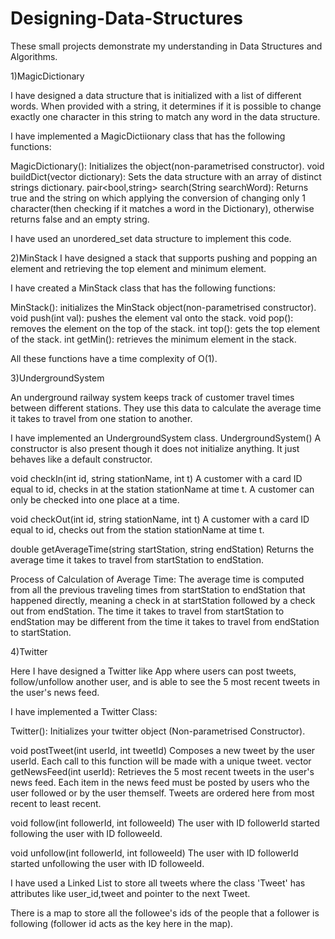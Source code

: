 # Designing-Data-Structures
These small projects demonstrate my understanding in Data Structures and Algorithms.


1)MagicDictionary

I have designed a data structure that is initialized with a list of different words. When provided with a string, it determines if it is possible to change exactly one character in this string to match any word in the data structure.

I have implemented a MagicDictiionary class that has the following functions:

MagicDictionary(): Initializes the object(non-parametrised constructor).
void buildDict(vector<string> dictionary): Sets the data structure with an array of distinct strings dictionary.
pair<bool,string> search(String searchWord): Returns true and the string on which applying the conversion of changing only 1 character(then checking if it matches a word in the Dictionary), otherwise returns false and an empty string.

I have used an unordered_set data structure to implement this code.


2)MinStack
I have designed a stack that supports pushing and popping an element and retrieving the top element and minimum element.

I have created a MinStack class that has the following functions:

MinStack(): initializes the MinStack object(non-parametrised constructor).
void push(int val): pushes the element val onto the stack.
void pop(): removes the element on the top of the stack.
int top(): gets the top element of the stack.
int getMin(): retrieves the minimum element in the stack.

All these functions have a time complexity of O(1).

3)UndergroundSystem

An underground railway system keeps track of customer travel times between different stations. They use this data to calculate the average time it takes to travel from one station to another.

I have implemented an UndergroundSystem 
class.
UndergroundSystem()  A constructor is also present though it does not initialize anything. It just behaves like a default constructor.

void checkIn(int id, string stationName, int t)
A customer with a card ID equal to id, checks in at the station stationName at time t.
A customer can only be checked into one place at a time.

void checkOut(int id, string stationName, int t)
A customer with a card ID equal to id, checks out from the station stationName at time t.

double getAverageTime(string startStation, string endStation)
Returns the average time it takes to travel from startStation to endStation.

Process of Calculation of Average Time:
The average time is computed from all the previous traveling times from startStation to endStation that happened directly, meaning a check in at startStation followed by a check out from endStation.
The time it takes to travel from startStation to endStation may be different from the time it takes to travel from endStation to startStation.

4)Twitter

Here I have designed a Twitter like App where users can post tweets, follow/unfollow another user, and is able to see the 5 most recent tweets in the user's news feed.

I have implemented a Twitter Class:

Twitter(): Initializes your twitter object (Non-parametrised Constructor).

void postTweet(int userId, int tweetId) Composes a new tweet by the user userId. Each call to this function will be made with a unique tweet.
vector<string> getNewsFeed(int userId): Retrieves the 5 most recent tweets in the user's news feed. Each item in the news feed must be posted by users who the user followed or by the user themself. Tweets are ordered here from most recent to least recent.

void follow(int followerId, int followeeId) The user with ID followerId started following the user with ID followeeId.

void unfollow(int followerId, int followeeId) The user with ID followerId started unfollowing the user with ID followeeId.

I have used a Linked List to store all tweets where the class 'Tweet' has attributes like user_id,tweet and pointer to the next Tweet.

There is a map to store all the followee's ids of the people that a follower is following (follower id acts as the key here in the map).


